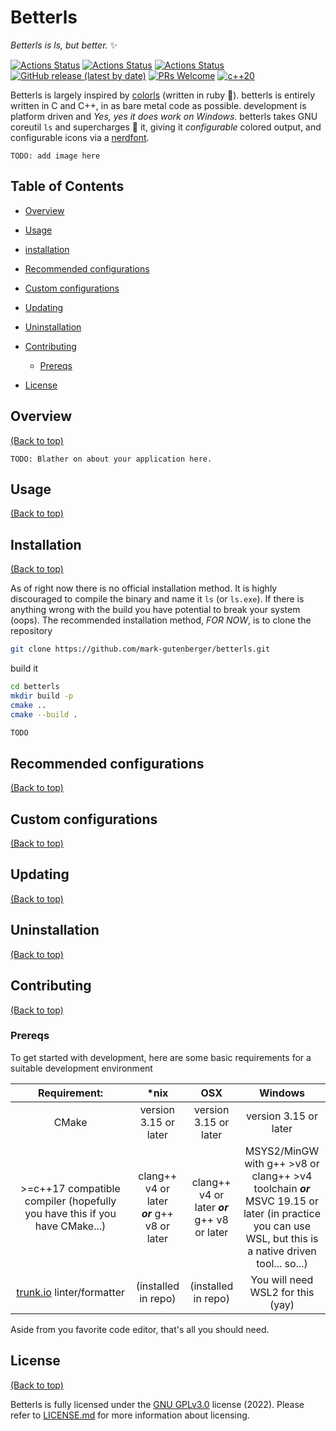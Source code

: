 # Betterls

*Betterls is ls, but better.* :sparkles:

[![Actions Status](https://github.com/mark-gutenberger/betterls/workflows/MacOS/badge.svg)](https://github.com/mark-gutenberger/betterls/actions)
[![Actions Status](https://github.com/mark-gutenberger/betterls/workflows/Windows/badge.svg)](https://github.com/mark-gutenberger/betterls/actions)
[![Actions Status](https://github.com/mark-gutenberger/betterls/workflows/Ubuntu/badge.svg)](https://github.com/mark-gutenberger/betterls/actions)
[![GitHub release (latest by date)](https://img.shields.io/github/v/release/mark-gutenberger/betterls)](https://github.com/mark-gutenberger/betterls/releases)
[![PRs Welcome](https://img.shields.io/badge/PRs-welcome-brightgreen.svg?style=shields)](http://makeapullrequest.com)
[![c++20](https://img.shields.io/badge/C%2B%2B-20-magenta.svg)](https://en.m.wikipedia.org/wiki/C%2B%2B20)


Betterls is largely inspired by [colorls](https://github.com/athityakumar/colorls/) (written in ruby :gem:). betterls is entirely written in C and C++, in as bare metal code as possible. development is platform driven and *Yes, yes it does work on Windows.* betterls takes GNU coreutil `ls` and supercharges :superhero: it, giving it *configurable* colored output, and configurable icons via a [nerdfont](https://www.nerdfonts.com/).

`TODO: add image here`

## Table of Contents

- [Overview](#Overview)

- [Usage](#Usage)

- [installation](#Installation)

- [Recommended configurations](#recommended-configurations)

- [Custom configurations](#custom-configurations)

- [Updating](#updating)

- [Uninstallation](#uninstallation)

- [Contributing](#contributing)

  - [Prereqs](#Prereqs)

- [License](#license)

## Overview

[(Back to top)](#table-of-contents)

`TODO: Blather on about your application here.`

## Usage

[(Back to top)](#table-of-contents)

## Installation

[(Back to top)](#table-of-contents)

As of right now there is no official installation method. It is highly discouraged to compile the binary and name it `ls` (or `ls.exe`). If there is anything wrong with the build you have potential to break your system (oops). The recommended installation method, *FOR NOW*, is to clone the repository

```bash
git clone https://github.com/mark-gutenberger/betterls.git
```

build it

```bash
cd betterls
mkdir build -p
cmake ..
cmake --build .
```

```bash
TODO
```

## Recommended configurations

[(Back to top)](#table-of-contents)

## Custom configurations

[(Back to top)](#table-of-contents)

## Updating

[(Back to top)](#table-of-contents)

## Uninstallation

[(Back to top)](#table-of-contents)

## Contributing

[(Back to top)](#table-of-contents)

### Prereqs

To get started with development, here are some basic requirements for a suitable development environment

| Requirement:                                                               | *nix                                         | OSX                                          | Windows                                                                                                                                                 |
|:--------------------------------------------------------------------------:|:--------------------------------------------:|:--------------------------------------------:|:-------------------------------------------------------------------------------------------------------------------------------------------------------:|
| CMake                                                                      | version 3.15 or later                        | version 3.15 or later                        | version 3.15 or later                                                                                                                                   |
| >=c++17 compatible compiler (hopefully you have this if you have CMake...) | clang++ v4 or later ***or*** g++ v8 or later | clang++ v4 or later ***or*** g++ v8 or later | MSYS2/MinGW with g++ >v8 or clang++ >v4 toolchain ***or*** MSVC 19.15 or later (in practice you can use WSL, but this is a native driven tool... so...) |
| [trunk.io](https://trunk.io) linter/formatter                              | (installed in repo)                          | (installed in repo)                          | You will need WSL2 for this (yay)                                                                                                                       |

Aside from you favorite code editor, that's all you should need.

## License

[(Back to top)](#table-of-contents)

Betterls is fully licensed under the [GNU GPLv3.0](http://www.gnu.org/licenses/gpl-3.0.html) license (2022). Please refer to [LICENSE.md](https://github.com/mark-gutenberger/betterls/blob/main/LICENSE.md) for more information about licensing.
